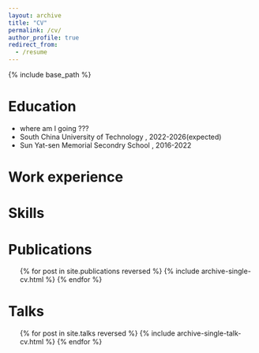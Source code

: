 ```yaml
---
layout: archive
title: "CV"
permalink: /cv/
author_profile: true
redirect_from:
  - /resume
---
```

{% include base_path %}

Education
=========

* where am I going ???
* South China University of Technology , 2022-2026(expected)
* Sun Yat-sen Memorial Secondry School , 2016-2022

Work experience
===============

Skills
======

Publications
============

<ul>{% for post in site.publications reversed %}
    {% include archive-single-cv.html %}
  {% endfor %}</ul>

Talks
=====

<ul>{% for post in site.talks reversed %}
    {% include archive-single-talk-cv.html  %}
  {% endfor %}</ul>
